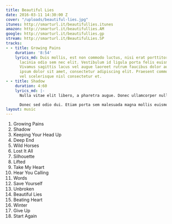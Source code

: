 ```yaml
---
title: Beautiful Lies
date: 2016-03-11 14:30:00 Z
cover: "/uploads/beautiful-lies.jpg"
itunes: http://smarturl.it/beautifullies.itunes
amazon: http://smarturl.it/beautifullies.AM
google: http://smarturl.it/beautifullies.gp
stream: http://smarturl.it/BeautifulLies.SP
tracks:
- - title: Growing Pains
    duration: '8:54'
    lyrics_md: Duis mollis, est non commodo luctus, nisi erat porttitor ligula, eget
      lacinia odio sem nec elit. Vestibulum id ligula porta felis euismod semper.
      Vivamus sagittis lacus vel augue laoreet rutrum faucibus dolor auctor. Lorem
      ipsum dolor sit amet, consectetur adipiscing elit. Praesent commodo cursus magna,
      vel scelerisque nisl consectetur et.
- - title: Shadow
    duration: 4:60
    lyrics_md: |-
      Nulla vitae elit libero, a pharetra augue. Donec ullamcorper nulla non metus auctor fringilla. Nulla vitae elit libero, a pharetra augue. Morbi leo risus, porta ac consectetur ac, vestibulum at eros.

      Donec sed odio dui. Etiam porta sem malesuada magna mollis euismod. Fusce dapibus, tellus ac cursus commodo, tortor mauris condimentum nibh, ut fermentum massa justo sit amet risus. Cras mattis consectetur purus sit amet fermentum. Lorem ipsum dolor sit amet, consectetur adipiscing elit. Cum sociis natoque penatibus et magnis dis parturient montes, nascetur ridiculus mus. Cras justo odio, dapibus ac facilisis in, egestas eget quam.
layout: music
---
```


1. Growing Pains  
1. Shadow  
1. Keeping Your Head Up  
1. Deep End    
1. Wild Horses     
1. Lost It All     
1. Silhouette      
1. Lifted     
1. Take My Heart      
1. Hear You Calling    
1. Words     
1. Save Yourself      
1. Unbroken    
1. Beautiful Lies    
1. Beating Heart    
1. Winter    
1. Give Up    
1. Start Again     